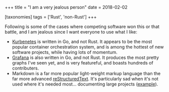 +++
title = "I am a very jealous person"
date = 2018-02-02

[taxonomies]
tags = ['Rust', 'non-Rust']
+++

Following is some of the cases where competing software won this or that
battle, and I am jealous since I want everyone to use what I like:

-   [Kurbenetes] is written in Go, and not Rust. It appears to be the
    most popular container orchestration system, and is among the
    hottest of new software projects, while having lots of momentum.
-   [Grafana] is also written in Go, and not Rust. It produces the most
    pretty graphs I\'ve seen yet, and is very featureful, and boasts
    hundreds of contributers.
-   Markdown is a far more popular light-weight markup language than the
    far more advanced [reStructuredText]. It\'s particularly sad when
    it\'s not used where it\'s needed most\... documenting large
    projects ([example]).

  [Kurbenetes]: https://github.com/kubernetes/kubernetes
  [Grafana]: https://github.com/grafana/grafana
  [reStructuredText]: http://docutils.sourceforge.net/docs/ref/rst/restructuredtext.html
  [example]: http://doc.rust-lang.org
